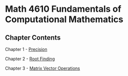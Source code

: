 # Math 4610 Fundamentals of Computational Mathematics

## Chapter Contents

Chapter 1 - [Precision](https://github.com/kaiudall/MATH4610/blob/master/SoftwareManual/precision/readme.md)

Chapter 2 - [Root Finding](https://github.com/kaiudall/MATH4610/blob/master/SoftwareManual/rootFinding/readme.md)

Chapter 3 - [Matrix Vector Operations]()
